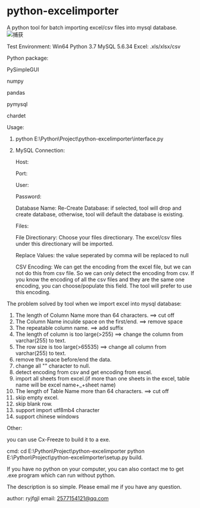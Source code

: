 # python-excelimporter
A python tool for batch importing excel/csv files into mysql database.
![捕获](https://user-images.githubusercontent.com/39375647/118388849-723ee080-b659-11eb-8cd3-3316b6cb2bce.PNG)


Test Environment:
Win64
Python 3.7
MySQL 5.6.34
Excel: .xls/xlsx/csv

Python package:

PySimpleGUI

numpy

pandas

pymysql

chardet


Usage:

1. python E:\Python\Project\python-excelimporter\interface.py

2. MySQL Connection:

   Host: 
   
   Port: 
   
   User: 
   
   Password: 
   
   Database Name:
   Re-Create Database: if selected, tool will drop and create database, otherwise, tool will default the database is existing.
   
   Files:
   
   File Directionary: Choose your files directionary. The excel/csv files under this directionary will be imported.
   
   Replace Values: the value seperated by comma will be replaced to null
   
   CSV Encoding: We can get the encoding from the excel file, but we can not do this from csv file. So we can only detect the encoding from csv. 
		If you know the encoding of all the csv files and they are the same one encoding, you can choose/populate this field. The tool will prefer to use this encoding.
   


The problem solved by tool when we import excel into mysql database:

1. The length of Column Name more than 64 characters. ==> cut off
2. The Column Name inculde space on the first/end. ==> remove space
3. The repeatable column name. ==> add suffix
4. The length of column is too large(>255) ==> change the column from varchar(255) to text.
5. The row size is too large(>65535) ==> change all column from varchar(255) to text.
6. remove the space before/end the data.
7. change all "" character to null.
8. detect encoding from csv and get encoding from excel.
9. import all sheets from excel.(if more than one sheets in the excel, table name will be excel name+_+sheet name)
10. The length of Table Name more than 64 characters. ==> cut off
11. skip empty excel.
12. skip blank row.
13. support import utf8mb4 character
14. support chinese windows

Other:

you can use Cx-Freeze to build it to a exe.

cmd: cd E:\Python\Project\python-excelimporter
python E:\Python\Project\python-excelimporter\setup.py build.

If you have no python on your computer, you can also contact me to get .exe program which can run without python.

The description is so simple. Please email me if you have any question.


author: ryjfgjl
email: 2577154121@qq.com

